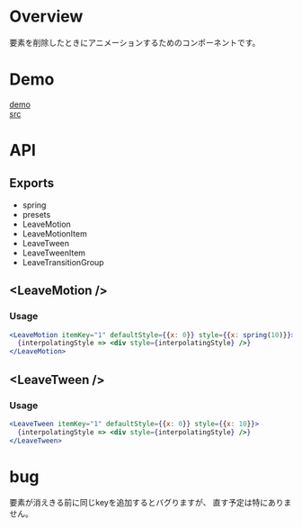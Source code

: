 # Overview
要素を削除したときにアニメーションするためのコンポーネントです。

# Demo
[demo]( https://nabepon.github.io/react-leave-motion/example/)  
[src](https://github.com/nabepon/react-leave-motion/blob/master/example/src/app.js)  

# API

## Exports

* spring
* presets
* LeaveMotion
* LeaveMotionItem
* LeaveTween
* LeaveTweenItem
* LeaveTransitionGroup


## \<LeaveMotion />
### Usage
```jsx
<LeaveMotion itemKey="1" defaultStyle={{x: 0}} style={{x: spring(10)}}>
  {interpolatingStyle => <div style={interpolatingStyle} />}
</LeaveMotion>
```

## \<LeaveTween />
### Usage
```jsx
<LeaveTween itemKey="1" defaultStyle={{x: 0}} style={{x: 10}}>
  {interpolatingStyle => <div style={interpolatingStyle} />}
</LeaveTween>
```

# bug
要素が消えきる前に同じkeyを追加するとバグりますが、
直す予定は特にありません。
